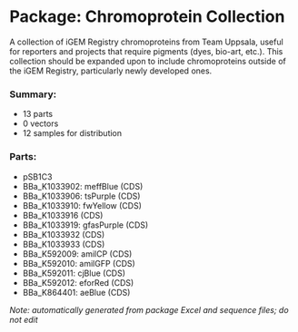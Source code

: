 # Package: Chromoprotein Collection

A collection of iGEM Registry chromoproteins from Team Uppsala, useful for reporters and projects that require pigments (dyes, bio-art, etc.). This collection should be expanded upon to include chromoproteins outside of the iGEM Registry, particularly newly developed ones.

### Summary:

- 13 parts
- 0 vectors
- 12 samples for distribution

### Parts:

- pSB1C3
- BBa_K1033902: meffBlue (CDS)
- BBa_K1033906: tsPurple (CDS)
- BBa_K1033910: fwYellow (CDS)
- BBa_K1033916 (CDS)
- BBa_K1033919: gfasPurple (CDS)
- BBa_K1033932 (CDS)
- BBa_K1033933 (CDS)
- BBa_K592009: amilCP (CDS)
- BBa_K592010: amilGFP (CDS)
- BBa_K592011: cjBlue (CDS)
- BBa_K592012: eforRed (CDS)
- BBa_K864401: aeBlue (CDS)

_Note: automatically generated from package Excel and sequence files; do not edit_
